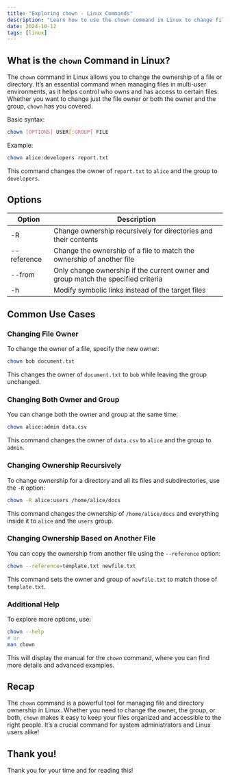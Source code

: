 ```yaml
---
title: "Exploring chown - Linux Commands"
description: "Learn how to use the chown command in Linux to change file and directory ownership, with examples and common use cases."
date: 2024-10-12
tags: [linux]
---
```


## What is the `chown` Command in Linux?

The `chown` command in Linux allows you to change the ownership of a file or directory. It’s an essential command when managing files in multi-user environments, as it helps control who owns and has access to certain files. Whether you want to change just the file owner or both the owner and the group, `chown` has you covered.

Basic syntax:

```bash
chown [OPTIONS] USER[:GROUP] FILE
```

Example:

```bash
chown alice:developers report.txt
```

This command changes the owner of `report.txt` to `alice` and the group to `developers`.

## Options

| Option      | **Description**                                                                   |
| ----------- | --------------------------------------------------------------------------------- |
| -R          | Change ownership recursively for directories and their contents                   |
| --reference | Change the ownership of a file to match the ownership of another file             |
| --from      | Only change ownership if the current owner and group match the specified criteria |
| -h          | Modify symbolic links instead of the target files                                 |

## Common Use Cases

### Changing File Owner

To change the owner of a file, specify the new owner:

```bash
chown bob document.txt
```

This changes the owner of `document.txt` to `bob` while leaving the group unchanged.

### Changing Both Owner and Group

You can change both the owner and group at the same time:

```bash
chown alice:admin data.csv
```

This command changes the owner of `data.csv` to `alice` and the group to `admin`.

### Changing Ownership Recursively

To change ownership for a directory and all its files and subdirectories, use the `-R` option:

```bash
chown -R alice:users /home/alice/docs
```

This command changes the ownership of `/home/alice/docs` and everything inside it to `alice` and the `users` group.

### Changing Ownership Based on Another File

You can copy the ownership from another file using the `--reference` option:

```bash
chown --reference=template.txt newfile.txt
```

This command sets the owner and group of `newfile.txt` to match those of `template.txt`.

### Additional Help

To explore more options, use:

```bash
chown --help
# or
man chown
```

This will display the manual for the `chown` command, where you can find more details and advanced examples.

## Recap

The `chown` command is a powerful tool for managing file and directory ownership in Linux. Whether you need to change the owner, the group, or both, `chown` makes it easy to keep your files organized and accessible to the right people. It’s a crucial command for system administrators and Linux users alike!

## Thank you!

Thank you for your time and for reading this!
